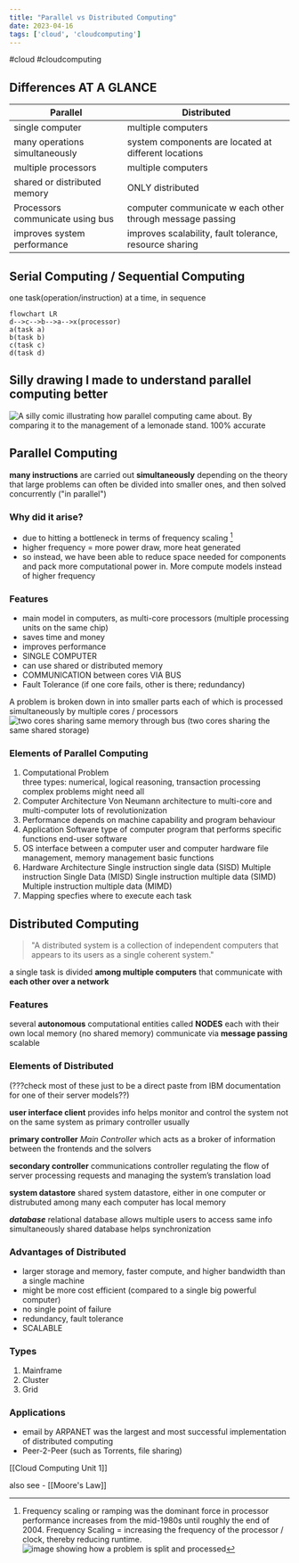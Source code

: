 ```yaml
---
title: "Parallel vs Distributed Computing"
date: 2023-04-16
tags: ['cloud', 'cloudcomputing']
---
```

#cloud #cloudcomputing 

## Differences AT A GLANCE
| Parallel | Distributed |
|---|---|
|single computer|multiple computers|
|many operations simultaneously|system components are located at different locations |
|multiple processors|multiple computers|
|shared or distributed memory | ONLY distributed|
|Processors communicate using bus|computer communicate w each other through message passing|
|improves system performance|improves scalability, fault tolerance, resource sharing|

## Serial Computing / Sequential Computing 
one task(operation/instruction) at a time, in sequence 

```mermaid
flowchart LR
d-->c-->b-->a-->x(processor)
a(task a)
b(task b)
c(task c)
d(task d)
```

## Silly drawing I made to understand parallel computing better

![A silly comic illustrating how parallel computing came about. By comparing it to the management of a lemonade stand. 100% accurate](images/parallelcomputingcomic.svg)

## Parallel Computing 
**many instructions** are carried out **simultaneously** 
depending on the theory that large problems can often be divided into smaller ones, and then solved concurrently ("in parallel")

### Why did it arise? 
- due to hitting a bottleneck in terms of frequency scaling [^1]
- higher frequency = more power draw, more heat generated 
- so instead, we have been able to reduce space needed for components and  pack more computational power in. More compute models instead of higher frequency 

### Features 
- main model in computers, as multi-core processors (multiple processing units on the same chip)
- saves time and money 
- improves performance 
- SINGLE COMPUTER
-  can use shared or distributed memory 
- COMMUNICATION between cores VIA BUS 
- Fault Tolerance (if one core fails, other is there; redundancy)


[^1]: Frequency scaling or ramping was the dominant force in  processor performance increases from the mid-1980s until roughly the end of 2004. Frequency Scaling = increasing the frequency of the processor / clock, thereby reducing runtime. 
![image showing how a problem is split and processed](images/parallelcomputing2.svg)

A problem is broken down in into smaller parts each of which is processed simultaneously by multiple cores / processors
![two cores sharing same memory through bus](images/parallelcomputing1.svg)
(two cores sharing the same shared storage)

### Elements of Parallel Computing 
1. Computational Problem    
	three types: 
	numerical, logical reasoning, transaction processing 
	complex problems might need all 
2. Computer Architecture 
	   Von Neumann architecture to multi-core and  multi-computer
	   lots of revolutionization
3. Performance 
	depends on machine capability and program behaviour 	
4. Application Software 
	   type of computer program that performs specific functions
	   end-user software
5. OS
	   interface between a computer user and computer hardware
	   file management, memory management
	   basic functions
6. Hardware Architecture 
	   Single instruction single data (SISD)
	   Multiple instruction  Single Data (MISD)
	   Single instruction multiple data (SIMD)
	   Multiple instruction multiple data (MIMD)
7. Mapping
	   specfies where to execute each task

## Distributed Computing 

> "A distributed system is a collection of independent computers that  
	appears to its users as a single coherent system."


a single task is divided **among multiple computers** that communicate with **each other over a network** 

### Features 
several **autonomous** computational entities called **NODES**
each with their own local memory (no shared memory)
communicate via **message passing** 
scalable  

### Elements  of Distributed 
(???check most of these just to be a direct paste from IBM documentation for one of their server models??)

**user interface client** 
	provides info 
	helps monitor and control the system
	not on the same system as primary controller usually

**primary controller** 
_Main Controller_ 
which acts as a broker of information between the frontends and the solvers

**secondary controller**
	communications controller 
	regulating the flow of server processing requests and managing the system’s translation load
	
**system datastore** 
	shared system datastore, either in one computer or distrubuted among many 
	each computer has local memory 
	
***database*** 
	relational database 
	allows multiple users to access same info simultaneously 
	shared database helps synchronization

### Advantages of Distributed  
- larger storage and memory, faster compute, and higher bandwidth than a single machine
- might be more cost efficient (compared to a single big powerful computer)
- no single point of failure
- redundancy, fault tolerance 
- SCALABLE 

### Types 
1. Mainframe
2. Cluster 
3. Grid 

### Applications 
- email by ARPANET was the largest and most successful implementation of distributed computing 
- Peer-2-Peer (such as Torrents, file sharing)


[[Cloud Computing Unit 1]]

also see - [[Moore's Law]]